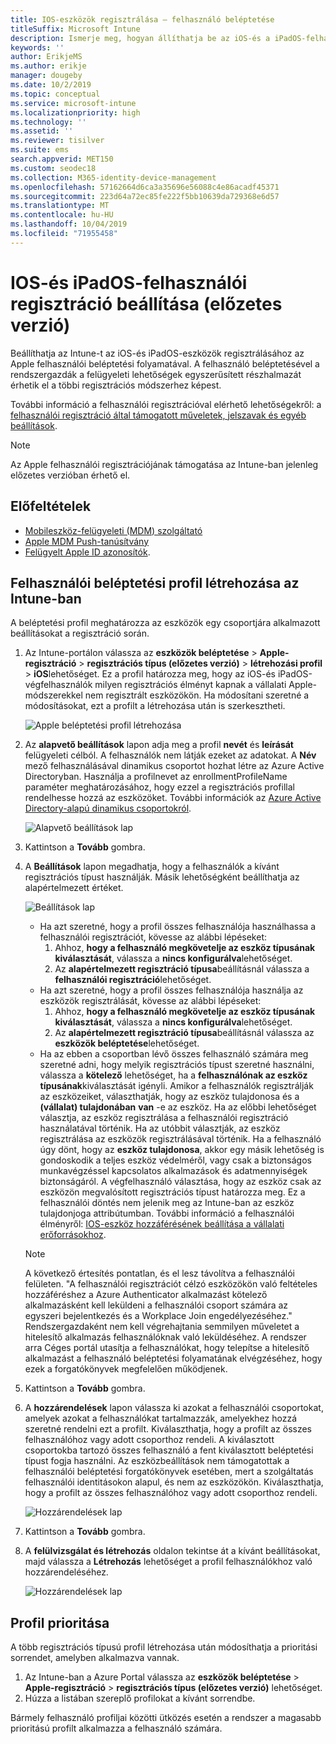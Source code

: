 ```yaml
---
title: IOS-eszközök regisztrálása – felhasználó beléptetése
titleSuffix: Microsoft Intune
description: Ismerje meg, hogyan állíthatja be az iOS-és a iPadOS-felhasználók regisztrációját.
keywords: ''
author: ErikjeMS
ms.author: erikje
manager: dougeby
ms.date: 10/2/2019
ms.topic: conceptual
ms.service: microsoft-intune
ms.localizationpriority: high
ms.technology: ''
ms.assetid: ''
ms.reviewer: tisilver
ms.suite: ems
search.appverid: MET150
ms.custom: seodec18
ms.collection: M365-identity-device-management
ms.openlocfilehash: 57162664d6ca3a35696e56088c4e86acadf45371
ms.sourcegitcommit: 223d64a72ec85fe222f5bb10639da729368e6d57
ms.translationtype: MT
ms.contentlocale: hu-HU
ms.lasthandoff: 10/04/2019
ms.locfileid: "71955458"
---
```

# <a name="set-up-ios-and-ipados-user-enrollment-preview"></a>IOS-és iPadOS-felhasználói regisztráció beállítása (előzetes verzió)

Beállíthatja az Intune-t az iOS-és iPadOS-eszközök regisztrálásához az Apple felhasználói beléptetési folyamatával. A felhasználó beléptetésével a rendszergazdák a felügyeleti lehetőségek egyszerűsített részhalmazát érhetik el a többi regisztrációs módszerhez képest.

További információ a felhasználói regisztrációval elérhető lehetőségekről: a [felhasználói regisztráció által támogatott műveletek, jelszavak és egyéb beállítások](ios-user-enrollment-supported-actions.md).

> [!NOTE]
> Az Apple felhasználói regisztrációjának támogatása az Intune-ban jelenleg előzetes verzióban érhető el.

## <a name="prerequisites"></a>Előfeltételek
- [Mobileszköz-felügyeleti (MDM) szolgáltató](../fundamentals/mdm-authority-set.md)
- [Apple MDM Push-tanúsítvány](apple-mdm-push-certificate-get.md)
- [Felügyelt Apple ID azonosítók](https://support.apple.com/guide/apple-business-manager/mdm1c9622977/web).

## <a name="create-a-user-enrollment-profile-in-intune"></a>Felhasználói beléptetési profil létrehozása az Intune-ban

A beléptetési profil meghatározza az eszközök egy csoportjára alkalmazott beállításokat a regisztráció során. 

1. Az Intune-portálon válassza az **eszközök beléptetése** > **Apple-regisztráció** > **regisztrációs típus (előzetes verzió)**  > **létrehozási profil** > **iOS**lehetőséget. Ez a profil határozza meg, hogy az iOS-és iPadOS-végfelhasználók milyen regisztrációs élményt kapnak a vállalati Apple-módszerekkel nem regisztrált eszközökön. Ha módosítani szeretné a módosításokat, ezt a profilt a létrehozása után is szerkesztheti.

    ![Apple beléptetési profil létrehozása](./media/ios-user-enrollment/create-profile.png)

2. Az **alapvető beállítások** lapon adja meg a profil **nevét** és **leírását** felügyeleti célból. A felhasználók nem látják ezeket az adatokat. A **Név** mező felhasználásával dinamikus csoportot hozhat létre az Azure Active Directoryban. Használja a profilnevet az enrollmentProfileName paraméter meghatározásához, hogy ezzel a regisztrációs profillal rendelhesse hozzá az eszközöket. További információk az [Azure Active Directory-alapú dinamikus csoportokról](https://docs.microsoft.com/azure/active-directory/active-directory-groups-dynamic-membership-azure-portal#rules-for-devices).

    ![Alapvető beállítások lap](./media/ios-user-enrollment/basics-page.png)


3. Kattintson a **Tovább** gombra.

4. A **Beállítások** lapon megadhatja, hogy a felhasználók a kívánt regisztrációs típust használják. Másik lehetőségként beállíthatja az alapértelmezett értéket.

    ![Beállítások lap](./media/ios-user-enrollment/settings-page.png)

    - Ha azt szeretné, hogy a profil összes felhasználója használhassa a felhasználói regisztrációt, kövesse az alábbi lépéseket:
        1. Ahhoz, **hogy a felhasználó megkövetelje az eszköz típusának kiválasztását**, válassza a **nincs konfigurálva**lehetőséget.
        2. Az **alapértelmezett regisztráció típusa**beállításnál válassza a **felhasználói regisztráció**lehetőséget.
    - Ha azt szeretné, hogy a profil összes felhasználója használja az eszközök regisztrálását, kövesse az alábbi lépéseket:
        1. Ahhoz, **hogy a felhasználó megkövetelje az eszköz típusának kiválasztását**, válassza a **nincs konfigurálva**lehetőséget.
        2. Az **alapértelmezett regisztráció típusa**beállításnál válassza az **eszközök beléptetése**lehetőséget.
    - Ha az ebben a csoportban lévő összes felhasználó számára meg szeretné adni, hogy melyik regisztrációs típust szeretné használni, válassza a **kötelező** lehetőséget, ha a **felhasználónak az eszköz típusának**kiválasztását igényli. Amikor a felhasználók regisztrálják az eszközeiket, választhatják, hogy az eszköz tulajdonosa és a **(vállalat) tulajdonában** **van** -e az eszköz. Ha az előbbi lehetőséget választja, az eszköz regisztrálása a felhasználói regisztráció használatával történik. Ha az utóbbit választják, az eszköz regisztrálása az eszközök regisztrálásával történik. Ha a felhasználó úgy dönt, hogy az **eszköz tulajdonosa**, akkor egy másik lehetőség is gondoskodik a teljes eszköz védelméről, vagy csak a biztonságos munkavégzéssel kapcsolatos alkalmazások és adatmennyiségek biztonságáról. A végfelhasználó választása, hogy az eszköz csak az eszközön megvalósított regisztrációs típust határozza meg. Ez a felhasználói döntés nem jelenik meg az Intune-ban az eszköz tulajdonjoga attribútumban. További információ a felhasználói élményről: [IOS-eszköz hozzáférésének beállítása a vállalati erőforrásokhoz](https://docs.microsoft.com/intune-user-help/enroll-your-device-in-intune-ios).
    
    > [!NOTE]
    > A következő értesítés pontatlan, és el lesz távolítva a felhasználói felületen.
    > "A felhasználói regisztrációt célzó eszközökön való feltételes hozzáféréshez a Azure Authenticator alkalmazást kötelező alkalmazásként kell leküldeni a felhasználói csoport számára az egyszeri bejelentkezés és a Workplace Join engedélyezéséhez."
    > Rendszergazdaként nem kell végrehajtania semmilyen műveletet a hitelesítő alkalmazás felhasználóknak való leküldéséhez. A rendszer arra Céges portál utasítja a felhasználókat, hogy telepítse a hitelesítő alkalmazást a felhasználó beléptetési folyamatának elvégzéséhez, hogy ezek a forgatókönyvek megfelelően működjenek.

5. Kattintson a **Tovább** gombra.

6. A **hozzárendelések** lapon válassza ki azokat a felhasználói csoportokat, amelyek azokat a felhasználókat tartalmazzák, amelyekhez hozzá szeretné rendelni ezt a profilt. Kiválaszthatja, hogy a profilt az összes felhasználóhoz vagy adott csoporthoz rendeli. A kiválasztott csoportokba tartozó összes felhasználó a fent kiválasztott beléptetési típust fogja használni. Az eszközbeállítások nem támogatottak a felhasználói beléptetési forgatókönyvek esetében, mert a szolgáltatás felhasználói identitásokon alapul, és nem az eszközökön. Kiválaszthatja, hogy a profilt az összes felhasználóhoz vagy adott csoporthoz rendeli.

    ![Hozzárendelések lap](./media/ios-user-enrollment/assignments-page.png)

7. Kattintson a **Tovább** gombra.

8. A **felülvizsgálat és létrehozás** oldalon tekintse át a kívánt beállításokat, majd válassza a **Létrehozás** lehetőséget a profil felhasználókhoz való hozzárendeléséhez.

    ![Hozzárendelések lap](./media/ios-user-enrollment/assignments-page.png)


## <a name="profile-priority"></a>Profil prioritása

A több regisztrációs típusú profil létrehozása után módosíthatja a prioritási sorrendet, amelyben alkalmazva vannak.

1. Az Intune-ban a Azure Portal válassza az **eszközök beléptetése** > **Apple-regisztráció** > **regisztrációs típus (előzetes verzió)** lehetőséget.
2. Húzza a listában szereplő profilokat a kívánt sorrendbe.

Bármely felhasználó profiljai közötti ütközés esetén a rendszer a magasabb prioritású profilt alkalmazza a felhasználó számára.


